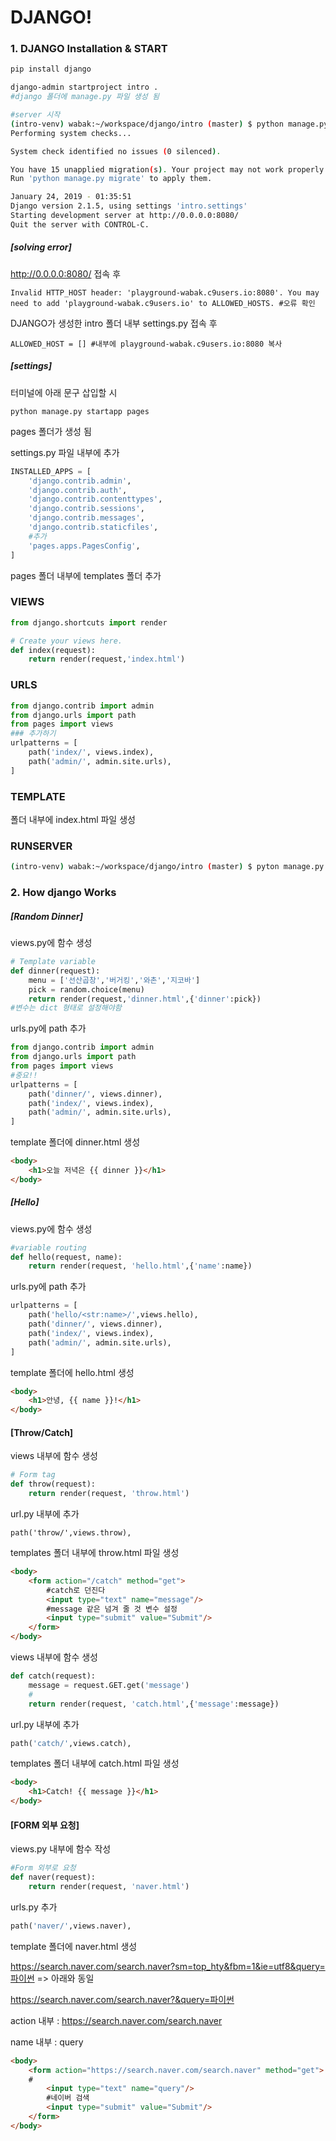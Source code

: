 # DJANGO!

### 1. DJANGO Installation & START

```bash
pip install django
```

```bash
django-admin startproject intro .
#django 폴더에 manage.py 파일 생성 됨
```

```bash
#server 시작
(intro-venv) wabak:~/workspace/django/intro (master) $ python manage.py runserver $IP:$PORT
Performing system checks...

System check identified no issues (0 silenced).

You have 15 unapplied migration(s). Your project may not work properly until you apply the migrations for app(s): admin, auth, contenttypes, sessions.
Run 'python manage.py migrate' to apply them.

January 24, 2019 - 01:35:51
Django version 2.1.5, using settings 'intro.settings'
Starting development server at http://0.0.0.0:8080/
Quit the server with CONTROL-C.
```



##### [solving error]

http://0.0.0.0:8080/ 접속 후

```
Invalid HTTP_HOST header: 'playground-wabak.c9users.io:8080'. You may need to add 'playground-wabak.c9users.io' to ALLOWED_HOSTS. #오류 확인
```



DJANGO가 생성한 intro 폴더 내부 settings.py 접속 후

```
ALLOWED_HOST = [] #내부에 playground-wabak.c9users.io:8080 복사
```



##### [settings]

터미널에 아래 문구 삽입할 시

```
python manage.py startapp pages
```

pages 폴더가 생성 됨



settings.py 파일 내부에 추가

```python
INSTALLED_APPS = [
    'django.contrib.admin',
    'django.contrib.auth',
    'django.contrib.contenttypes',
    'django.contrib.sessions',
    'django.contrib.messages',
    'django.contrib.staticfiles',
    #추가
    'pages.apps.PagesConfig',
]
```



pages 폴더 내부에 templates 폴더 추가





### VIEWS

```python
from django.shortcuts import render

# Create your views here.
def index(request):
    return render(request,'index.html')
```

### URLS

```python
from django.contrib import admin
from django.urls import path
from pages import views
### 추가하기
urlpatterns = [
    path('index/', views.index),
    path('admin/', admin.site.urls),
]

```

### TEMPLATE

폴더 내부에 index.html 파일 생성



### RUNSERVER

```bash
(intro-venv) wabak:~/workspace/django/intro (master) $ pyton manage.py runserver $IP:$PORT
```





### 2. How django Works

##### [Random Dinner]

views.py에 함수 생성

```python
# Template variable
def dinner(request):
    menu = ['선산곱창','버거킹','와촌','지코바']
    pick = random.choice(menu)
    return render(request,'dinner.html',{'dinner':pick})
#변수는 dict 형태로 설정해야함
```



urls.py에 path 추가

```python
from django.contrib import admin
from django.urls import path
from pages import views
#중요!!
urlpatterns = [
    path('dinner/', views.dinner),
    path('index/', views.index),
    path('admin/', admin.site.urls),
]
```



template 폴더에 dinner.html 생성

```html
<body>
    <h1>오늘 저녁은 {{ dinner }}</h1>
</body>
```



##### [Hello]

views.py에 함수 생성

```python
#variable routing
def hello(request, name):
    return render(request, 'hello.html',{'name':name})
```



urls.py에 path 추가

```python
urlpatterns = [
    path('hello/<str:name>/',views.hello),
    path('dinner/', views.dinner),
    path('index/', views.index),
    path('admin/', admin.site.urls),
]
```



template 폴더에 hello.html 생성

```html
<body>
    <h1>안녕, {{ name }}!</h1>
</body>
```



#### [Throw/Catch]

views 내부에 함수 생성

```python
# Form tag    
def throw(request):
    return render(request, 'throw.html')
```



url.py 내부에 추가

```
path('throw/',views.throw),
```



templates 폴더 내부에 throw.html 파일 생성

```html
<body>
    <form action="/catch" method="get">
        #catch로 던진다
        <input type="text" name="message"/>
        #message 같은 넘겨 줄 것 변수 설정
        <input type="submit" value="Submit"/>
    </form>
</body>
```



views 내부에 함수 생성

```python
def catch(request):
    message = request.GET.get('message')
    #
    return render(request, 'catch.html',{'message':message})
```



url.py 내부에 추가

```python
path('catch/',views.catch),
```



templates 폴더 내부에 catch.html 파일 생성

```html
<body>
    <h1>Catch! {{ message }}</h1>
</body>
```





#### [FORM 외부 요청]

views.py 내부에 함수 작성

```python
#Form 외부로 요청    
def naver(request):
    return render(request, 'naver.html')
```



urls.py 추가

```python
path('naver/',views.naver),
```



template 폴더에 naver.html 생성

https://search.naver.com/search.naver?sm=top_hty&fbm=1&ie=utf8&query=파이썬 => 아래와 동일

https://search.naver.com/search.naver?&query=파이썬

action 내부 : https://search.naver.com/search.naver

name 내부 : query

```html
<body>
    <form action="https://search.naver.com/search.naver" method="get">
    #
        <input type="text" name="query"/>
        #네이버 검색 
        <input type="submit" value="Submit"/>
    </form>
</body>
```



